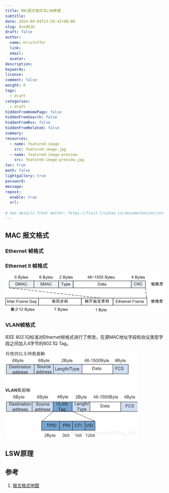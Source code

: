 ```yaml
---
title: MAC报文格式与LSW原理
subtitle:
date: 2024-09-04T23:59:42+08:00
slug: dced61b
draft: false
author:
  name: Kristoffer
  link:
  email:
  avatar:
description:
keywords:
license:
comment: false
weight: 0
tags:
  - draft
categories:
  - draft
hiddenFromHomePage: false
hiddenFromSearch: false
hiddenFromRss: false
hiddenFromRelated: false
summary:
resources:
  - name: featured-image
    src: featured-image.jpg
  - name: featured-image-preview
    src: featured-image-preview.jpg
toc: true
math: false
lightgallery: true
password:
message:
repost:
  enable: true
  url:

# See details front matter: https://fixit.lruihao.cn/documentation/content-management/introduction/#front-matter
---
```


<!--more-->

## MAC 报文格式

### Ethernet 帧格式


### Ethernet II 帧格式

![Ethernet II 帧格式](../../images/EtherentII-format.png "ethernet-II-format")

### VLAN帧格式

IEEE 802.1Q标准对Ethernet帧格式进行了修改，在源MAC地址字段和协议类型字段之间加入4字节的802.1Q Tag。

![VLAN帧格式](../../images/mac-packet-format.png "vlan-format")


## LSW原理


## 参考
1. [报文格式地图](https://protocol.aymar.cn/)
